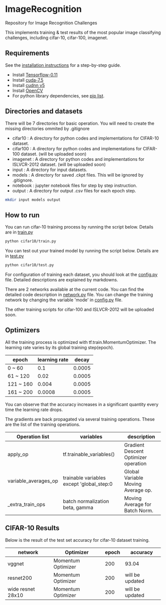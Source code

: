 # ImageRecognitionRepository for Image Recognition ChallengesThis implements training & test results of the most popular image classifying challenges, including cifar-10, cifar-100, imagenet.## RequirementsSee the [installation instructions](INSTALL.md) for a step-by-step guide.- Install [Tensorflow-0.11]()- Install [cuda-7.5]()- Install [cudnn v5]()- Install [OpenCV]()- For python library dependencies, see [pip list](pip_list.sh).## Directories and datasetsThere will be 7 directories for basic operation. You will need to create the missing directories ommited by .gitignore- cifar10 : A directory for python codes and implementations for CIFAR-10 dataset.- cifar100 : A directory for python codes and implementations for CIFAR-100 dataset. (will be uploaded soon)- imagenet : A directory for python codes and implementations for ISLVCR-2012 dataset. (will be uploaded soon)- input : A directory for input datasets.- models : A directory for saved .ckpt files. This will be ignored by .gitignore.- notebook : jupyter notebook files for step by step instruction.- output : A directory for output .csv files for each epoch step.```bashmkdir input models output```## How to runYou can run cifar-10 training process by running the script below. Details are in [train.py](cifar10/train.py)```bashpython cifar10/train.py```You can test out your trained model by running the script below. Details are in [test.py](cifar10/test.py)```bashpython cifar10/test.py```For configuration of training each dataset, you should look at the [config.py](cifar10/config.py) file.Detailed descriptions are explained by markdowns.There are 2 networks available at the current code.You can find the detailed code description in [network.py](cifar10/network.py) file.You can change the training network by changing the variable 'mode' in [config.py](cifar10/config.py) file.The other training scripts for cifar-100 and ISLVCR-2012 will be uploaded soon.## OptimizersAll the training process is optimized with tf.train.MomentumOptimizer.The learning rate varies by its global training step(epoch).| epoch     | learning rate | decay  ||-----------|---------------|--------|| 0 ~ 60    | 0.1           | 0.0005 || 61 ~ 120  | 0.02          | 0.0005 || 121 ~ 160 | 0.004         | 0.0005 || 161 ~ 200 | 0.0008        | 0.0005 |You can observe that the accuracy increases in a significant quantity every time the learning rate drops.The gradients are back propagated via several training operations.These are the list of the training operations. | Operation list         | variables                                   | description                          ||------------------------|---------------------------------------------|--------------------------------------|| apply\_op              | tf.trainable\_variables()                   | Gradient Descent Optimizer operation || variable\_averages\_op | trainable variables except 'global\_step:0  | Global Variable Moving Average op.   || \_extra\_train\_ops      | batch normalization beta, gamma             | Moving Average for Batch Norm.       |## CIFAR-10 ResultsBelow is the result of the test set accuracy for cifar-10 dataset training.| network           | Optimizer          | epoch | accuracy        ||-------------------|--------------------|-------|-----------------|| vggnet            | Momentum Optimizer | 200   | 93.04           || resnet200         | Momentum Optimizer | 200   | will be updated || wide resnet 28x10 | Momentum Optimizer | 200   | will be updated |